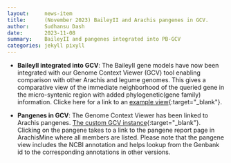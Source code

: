 ```yaml
---
layout:     news-item
title:      (November 2023) BaileyII and Arachis pangenes in GCV.
author:     Sudhansu Dash
date:       2023-11-08
summary:    BaileyII and pangenes integrated into PB-GCV 
categories: jekyll pixyll
---
```


+ **BaileyII integrated into GCV**: The BaileyII gene models have now been integrated with our Genome Context Viewer (GCV) tool enabling comparison with other Arachis and legume genomes. This gives a comparative view of the immediate neighborhood of the queried gene in the micro-syntenic region with added phylogenetic(gene family) information. Clicke here for a link to an [example view](https://www.peanutbase.org/tools/gcv/gene;lis=arahy.Tifrunner.gnm1.ann1.H916D0){:target="_blank"}.   

+ **Pangenes in GCV**: The Genome Context Viewer has been linked to Arachis pangenes. [The custom GCV instance](https://www.peanutbase.org/tools/gcv_pangenes/gene;arachis_pangenes=Arachis.pan2.chr02_256900_pan38337){:target="_blank"}. Clicking on the pangene takes to a link to the pangene report page in ArachisMine where all members are listed. Please note that the pangene view includes the NCBI annotation and helps lookup from the Genbank id to the corresponding annotations in other versions. 



